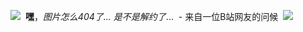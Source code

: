 ![](https://tcrf.net/images/d/d2/Portal2PS3_Placeholder2.png)
![]()
**嘿**，_图片怎么404了..._ _是不是解约了_...
![]()![]()![]()![]()                     - 来自一位B站网友的问候
![]()
![](https://tcrf.net/images/d/d2/Portal2PS3_Placeholder2.png)
